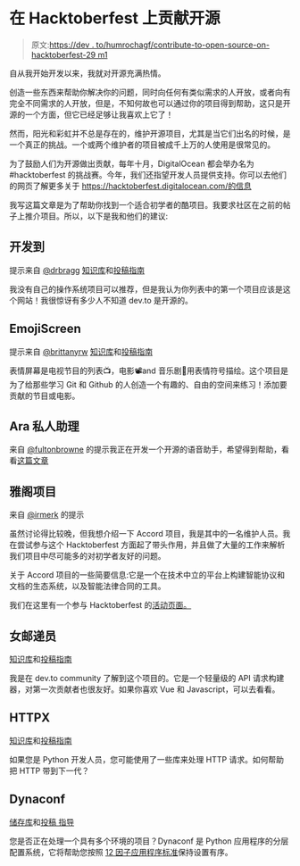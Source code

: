 # 在 Hacktoberfest 上贡献开源

> 原文:[https://dev . to/humrochagf/contribute-to-open-source-on-hacktoberfest-29 m1](https://dev.to/humrochagf/contribute-to-open-source-on-hacktoberfest-29m1)

自从我开始开发以来，我就对开源充满热情。

创造一些东西来帮助你解决你的问题，同时向任何有类似需求的人开放，或者向有完全不同需求的人开放，但是，不知何故也可以通过你的项目得到帮助，这只是开源的一个方面，但它已经足够让我喜欢上它了！

然而，阳光和彩虹并不总是存在的，维护开源项目，尤其是当它们出名的时候，是一个真正的挑战。一个或两个维护者的项目被成千上万的人使用是很常见的。

为了鼓励人们为开源做出贡献，每年十月，DigitalOcean 都会举办名为#hacktoberfest 的挑战赛。今年，我们还指望开发人员提供支持。你可以去他们的网页了解更多关于 https://hacktoberfest.digitalocean.com/的信息

我写这篇文章是为了帮助你找到一个适合初学者的酷项目。我要求社区在之前的帖子上推介项目。所以，以下是我和他们的建议:

## [](#devto)开发到

提示来自 [@drbragg](https://dev.to/drbragg)
[知识库](https://github.com/thepracticaldev/dev.to)和[投稿指南](https://github.com/thepracticaldev/dev.to/blob/master/CONTRIBUTING.md)

我没有自己的操作系统项目可以推荐，但是我认为你列表中的第一个项目应该是这个网站！我很惊讶有多少人不知道 dev.to 是开源的。

## [](#emojiscreen)EmojiScreen

提示来自 [@brittanyrw](https://dev.to/brittanyrw)
[知识库](https://github.com/brittanyrw/emojiscreen)和[投稿指南](https://github.com/brittanyrw/emojiscreen#contributing-)

表情屏幕是电视节目的列表📺，电影📽️and 音乐剧🎵用表情符号描绘。这个项目是为了给那些学习 Git 和 Github 的人创造一个有趣的、自由的空间来练习！添加要贡献的节目或电影。

## [](#ara-personal-assistant)Ara 私人助理

来自 [@fultonbrowne](https://dev.to/fultonbrowne)
的提示我正在开发一个开源的语音助手，希望得到帮助，看看[这篇文章](https://dev.to/fultonbrowne/ara-an-open-source-personal-assistant-2lga)

## [](#accord-project)雅阁项目

来自 [@irmerk](https://dev.to/irmerk) 的提示

虽然讨论得比较晚，但我想介绍一下 Accord 项目，我是其中的一名维护人员。我在尝试参与这个 Hacktoberfest 方面起了带头作用，并且做了大量的工作来解析我们项目中尽可能多的对初学者友好的问题。

关于 Accord 项目的一些简要信息:它是一个在技术中立的平台上构建智能协议和文档的生态系统，以及智能法律合同的工具。

我们在这里有一个参与 Hacktoberfest 的[活动页面。](https://www.accordproject.org/events/hacktoberfest-2019/)

## [](#postwoman)女邮递员

[知识库](https://github.com/liyasthomas/postwoman)和[投稿指南](https://github.com/liyasthomas/postwoman/blob/master/CONTRIBUTING.md)

我是在 dev.to community 了解到这个项目的。它是一个轻量级的 API 请求构建器，对第一次贡献者也很友好。如果你喜欢 Vue 和 Javascript，可以去看看。

## [](#httpx)HTTPX

[知识库](https://github.com/encode/httpx)和[投稿指南](https://www.encode.io/httpx/contributing/)

如果您是 Python 开发人员，您可能使用了一些库来处理 HTTP 请求。如何帮助把 HTTP 带到下一代？

## [](#dynaconf)Dynaconf

[储存库](https://github.com/rochacbruno/dynaconf)和[投稿
指导](https://dynaconf.readthedocs.io/en/latest/guides/contribute.html)

您是否正在处理一个具有多个环境的项目？Dynaconf 是 Python 应用程序的分层配置系统，它将帮助您按照 [12 因子应用程序标准](https://12factor.net/config)保持设置有序。